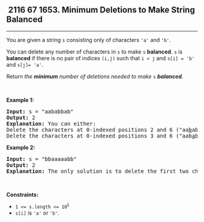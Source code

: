 <h2> 2116 67
1653. Minimum Deletions to Make String Balanced</h2><hr><div><p>You are given a string <code>s</code> consisting only of characters <code>'a'</code> and <code>'b'</code>​​​​.</p>

<p>You can delete any number of characters in <code>s</code> to make <code>s</code> <strong>balanced</strong>. <code>s</code> is <strong>balanced</strong> if there is no pair of indices <code>(i,j)</code> such that <code>i &lt; j</code> and <code>s[i] = 'b'</code> and <code>s[j]= 'a'</code>.</p>

<p>Return <em>the <strong>minimum</strong> number of deletions needed to make </em><code>s</code><em> <strong>balanced</strong></em>.</p>

<p>&nbsp;</p>
<p><strong class="example">Example 1:</strong></p>

<pre><strong>Input:</strong> s = "aababbab"
<strong>Output:</strong> 2
<strong>Explanation:</strong> You can either:
Delete the characters at 0-indexed positions 2 and 6 ("aa<u>b</u>abb<u>a</u>b" -&gt; "aaabbb"), or
Delete the characters at 0-indexed positions 3 and 6 ("aab<u>a</u>bb<u>a</u>b" -&gt; "aabbbb").
</pre>

<p><strong class="example">Example 2:</strong></p>

<pre><strong>Input:</strong> s = "bbaaaaabb"
<strong>Output:</strong> 2
<strong>Explanation:</strong> The only solution is to delete the first two characters.
</pre>

<p>&nbsp;</p>
<p><strong>Constraints:</strong></p>

<ul>
	<li><code>1 &lt;= s.length &lt;= 10<sup>5</sup></code></li>
	<li><code>s[i]</code> is&nbsp;<code>'a'</code> or <code>'b'</code>​​.</li>
</ul>
</div>